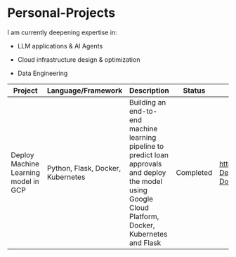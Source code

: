 # Personal-Projects

I am currently deepening expertise in:

- LLM applications & AI Agents

- Cloud infrastructure design & optimization

- Data Engineering

| Project | Language/Framework | Description | Status | Link |
|---------|-------------------|-------------|--------|------|
| Deploy Machine Learning model in GCP | Python, Flask, Docker, Kubernetes | Building an end-to-end machine learning pipeline to predict loan approvals and deploy the model using Google Cloud Platform, Docker, Kubernetes and Flask | Completed | https://github.com/MNCEDISIMNCWABE/GCP-Deployment-ML-Model-using-Kubernetes-Docker |

